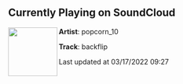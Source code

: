 ## Currently Playing on SoundCloud

[<img align="left" width="100" src="https://i1.sndcdn.com/artworks-000151349328-7jmlis-t500x500.jpg">](https://soundcloud.com/popcorn10/backflip)

**Artist**: popcorn_10 

**Track**: backflip

Last updated at 03/17/2022 09:27
